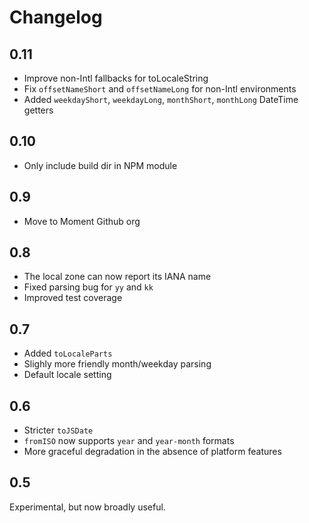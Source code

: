 # Changelog

## 0.11

 * Improve non-Intl fallbacks for toLocaleString
 * Fix `offsetNameShort` and `offsetNameLong` for non-Intl environments 
 * Added `weekdayShort`, `weekdayLong`, `monthShort`, `monthLong` DateTime getters

## 0.10

 * Only include build dir in NPM module

## 0.9

 * Move to Moment Github org

## 0.8

 * The local zone can now report its IANA name
 * Fixed parsing bug for `yy` and `kk`
 * Improved test coverage

## 0.7

 * Added `toLocaleParts`
 * Slighly more friendly month/weekday parsing
 * Default locale setting

## 0.6

 * Stricter `toJSDate`
 * `fromISO` now supports `year` and `year-month` formats
 * More graceful degradation in the absence of platform features

## 0.5

Experimental, but now broadly useful.
